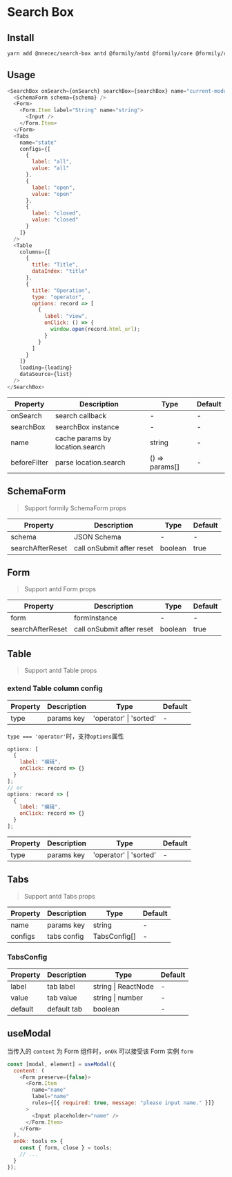# Search Box

## Install

```bash
yarn add @nnecec/search-box antd @formily/antd @formily/core @formily/react
```

## Usage

```js
<SearchBox onSearch={onSearch} searchBox={searchBox} name="current-module-name">
  <SchemaForm schema={schema} />
  <Form>
    <Form.Item label="String" name="string">
      <Input />
    </Form.Item>
  </Form>
  <Tabs
    name="state"
    configs={[
      {
        label: "all",
        value: "all"
      },
      {
        label: "open",
        value: "open"
      },
      {
        label: "closed",
        value: "closed"
      }
    ]}
  />
  <Table
    columns={[
      {
        title: "Title",
        dataIndex: "title"
      },
      {
        title: "Operation",
        type: "operator",
        options: record => [
          {
            label: "view",
            onClick: () => {
              window.open(record.html_url);
            }
          }
        ]
      }
    ]}
    loading={loading}
    dataSource={list}
  />
</SearchBox>
```

| Property     | Description                     | Type           | Default |
| ------------ | ------------------------------- | -------------- | ------- |
| onSearch     | search callback                 | -              | -       |
| searchBox    | searchBox instance              | -              | -       |
| name         | cache params by location.search | string         | -       |
| beforeFilter | parse location.search           | () => params[] | -       |

## SchemaForm

> Support formily SchemaForm props

| Property         | Description               | Type    | Default |
| ---------------- | ------------------------- | ------- | ------- |
| schema           | JSON Schema               | -       | -       |
| searchAfterReset | call onSubmit after reset | boolean | true    |

## Form

> Support antd Form props

| Property         | Description               | Type    | Default |
| ---------------- | ------------------------- | ------- | ------- |
| form             | formInstance              | -       | -       |
| searchAfterReset | call onSubmit after reset | boolean | true    |

## Table

> Support antd Table props

### extend Table column config

| Property | Description | Type                   | Default |
| -------- | ----------- | ---------------------- | ------- |
| type     | params key  | 'operator' \| 'sorted' | -       |

`type === 'operator'`时，支持`options`属性

```js
options: [
  {
    label: "编辑",
    onClick: record => {}
  }
];
// or
options: record => [
  {
    label: "编辑",
    onClick: record => {}
  }
];
```

| Property | Description | Type                   | Default |
| -------- | ----------- | ---------------------- | ------- |
| type     | params key  | 'operator' \| 'sorted' | -       |

## Tabs

> Support antd Tabs props

| Property | Description | Type         | Default |
| -------- | ----------- | ------------ | ------- |
| name     | params key  | string       | -       |
| configs  | tabs config | TabsConfig[] | -       |

### TabsConfig

| Property | Description | Type                | Default |
| -------- | ----------- | ------------------- | ------- |
| label    | tab label   | string \| ReactNode | -       |
| value    | tab value   | string \| number    | -       |
| default  | default tab | boolean             | -       |

## useModal

当传入的 `content` 为 Form 组件时，`onOk` 可以接受该 Form 实例 `form`

```js
const [modal, element] = useModal({
  content: (
    <Form preserve={false}>
      <Form.Item
        name="name"
        label="name"
        rules={[{ required: true, message: "please input name." }]}
      >
        <Input placeholder="name" />
      </Form.Item>
    </Form>
  ),
  onOk: tools => {
    const { form, close } = tools;
    // ...
  }
});
```
